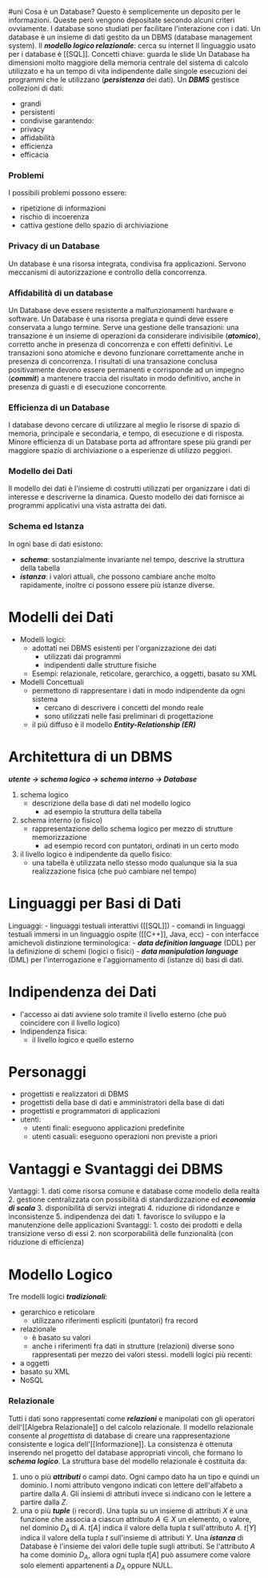 #uni 
Cosa è un Database? Questo è semplicemente un deposito per le informazioni. Queste però vengono depositate secondo alcuni criteri ovviamente. I database sono studiati per facilitare l'interazione con i dati. 
Un database è un insieme di dati gestito da un DBMS (database management system).
Il ___modello logico relazionale___:
	cerca su internet
Il linguaggio usato per i database è [[SQL]]. 
Concetti chiave: 
	guarda le slide
Un Database ha dimensioni molto maggiore della memoria centrale del sistema di calcolo utilizzato e ha un tempo di vita indipendente dalle singole esecuzioni dei programmi che le utilizzano (___persistenza___ dei dati).
Un ___DBMS___ gestisce collezioni di dati:
- grandi
- persistenti
- condivise
garantendo:
- privacy
- affidabilità
- efficienza
- efficacia
### Problemi
I possibili problemi possono essere:
- ripetizione di informazioni
- rischio di incoerenza
- cattiva gestione dello spazio di archiviazione
### Privacy di un Database
Un database è una risorsa integrata, condivisa fra applicazioni. Servono meccanismi di autorizzazione e controllo della concorrenza.
### Affidabilità di un database
Un Database deve essere resistente a malfunzionamenti hardware e software. Un Database è una risorsa pregiata e quindi deve essere conservata a lungo termine.
Serve una gestione delle transazioni: una transazione è un insieme di operazioni da considerare indivisibile (___atomico___), corretto anche in presenza di concorrenza e con effetti definitivi. 
Le transazioni sono atomiche e devono funzionare correttamente anche in presenza di concorrenza.
I risultati di una transazione conclusa positivamente devono essere permanenti e corrisponde ad un impegno (___commit___) a mantenere traccia del risultato in modo definitivo, anche in presenza di guasti e di esecuzione concorrente.
### Efficienza di un Database
I database devono cercare di utilizzare al meglio le risorse di spazio di memoria, principale e secondaria, e tempo, di esecuzione e di risposta. Minore efficienza di un Database  porta ad affrontare spese più grandi per maggiore spazio di archiviazione o a esperienze di utilizzo peggiori.
### Modello dei Dati
Il modello dei dati è l'insieme di costrutti utilizzati per organizzare i dati di interesse e descriverne la dinamica. Questo modello dei dati fornisce ai programmi applicativi una vista astratta dei dati.
### Schema ed Istanza
In ogni base di dati esistono:
- ___schema___: sostanzialmente invariante nel tempo, descrive la struttura della tabella 
- ___istanza___: i valori attuali, che possono cambiare anche molto rapidamente, inoltre ci possono essere più istanze diverse.
# Modelli dei Dati
- Modelli logici:
	- adottati nei DBMS esistenti per l'organizzazione dei dati
		- utilizzati dai programmi
		- indipendenti dalle strutture fisiche
	- Esempi: relazionale, reticolare, gerarchico, a oggetti, basato su XML
- Modelli Concettuali
	- permettono di rappresentare i dati in modo indipendente da ogni sistema
		- cercano di descrivere i concetti del mondo reale
		- sono utilizzati nelle fasi preliminari di progettazione
	- il più diffuso è il modello ___Entity-Relationship (ER)___ 
# Architettura di un DBMS
___utente -> schema logico -> schema interno -> Database___ 
1. schema logico
	- descrizione della base di dati nel modello logico
		- ad esempio la struttura della tabella
2. schema interno (o fisico)
	-  rappresentazione dello schema logico per mezzo di strutture memorizzazione
		- ad esempio record con puntatori, ordinati in un certo modo
3. il livello logico è indipendente da quello fisico:
	- una tabella è utilizzata nello stesso modo qualunque sia la sua realizzazione fisica (che può cambiare nel tempo)
# Linguaggi per Basi di Dati
Linguaggi: 
	- linguaggi testuali interattivi ([[SQL]]) 
	- comandi in linguaggi testuali immersi in un linguaggio ospite ([[C++]], Java, ecc)
	- con interfacce amichevoli
distinzione terminologica:
	- ___data definition language___ (DDL) per la definizione di schemi (logici o fisici)
	- ___data manipulation language___ (DML) per l'interrogazione e l'aggiornamento di (istanze di) basi di dati. 
# Indipendenza dei Dati
- l'accesso ai dati avviene solo tramite il livello esterno (che può coincidere con il livello logico)
- Indipendenza fisica:
	- il livello logico e quello esterno
# Personaggi
- progettisti e realizzatori di DBMS
- progettisti della base di dati e amministratori della base di dati
- progettisti e programmatori di applicazioni
- utenti:
	- utenti finali: eseguono applicazioni predefinite
	- utenti casuali: eseguono operazioni non previste a priori
# Vantaggi e Svantaggi dei DBMS
Vantaggi:
	1. dati come risorsa comune e database come modello della realtà
	2. gestione centralizzata con possibilità di standardizzazione ed ___economia di scala___
	3. disponibilità di servizi integrati
	4. riduzione di ridondanze e inconsistenze
	5. indipendenza dei dati
		1. favorisce lo sviluppo e la manutenzione delle applicazioni
Svantaggi:
	1. costo dei prodotti e della transizione verso di essi
	2. non scorporabilità delle funzionalità (con riduzione di efficienza)
# Modello Logico
Tre modelli logici ___tradizionali___:
- gerarchico e reticolare
	- utilizzano riferimenti espliciti (puntatori) fra record
- relazionale
	- è basato su valori
	- anche i riferimenti fra dati in strutture (relazioni) diverse sono rappresentati per mezzo dei valori stessi.
modelli logici più recenti:
- a oggetti
- basato su XML
- NoSQL
### Relazionale
Tutti i dati sono rappresentati  come ___relazioni___ e manipolati con gli operatori dell'[[Algebra Relazionale]] o del calcolo relazionale.
Il modello relazionale consente al _progettista_ di database di creare una rappresentazione consistente e logica dell'[[Informazione]]. La consistenza è ottenuta inserendo nel progetto del database appropriati vincoli, che formano lo ___schema logico___. 
La struttura base del modello relazionale è costituita da:
1. uno o più ___attributi___ o campi dato. Ogni campo dato ha un tipo e quindi un dominio. I nomi attributo vengono indicati con lettere dell'alfabeto a partire dalla $A$. Gli insiemi di attributi invece si indicano con le lettere a partire dalla $Z$. 
2. una o più ___tuple___ (i record). Una  tupla su un insieme di attributi $X$ è una funzione che associa a ciascun attributo $A \in X$ un elemento, o valore, nel dominio $D_A$ di $A$.
$t[A]$ indica il valore della tupla $t$ sull'attributo $A$. 
$t[Y]$ indica il valore della tupla $t$ sull'insieme di attributi $Y$. 
Una ___istanza___ di Database è l'insieme dei valori delle tuple sugli attributi.
Se l'attributo $A$ ha come dominio $D_A$, allora ogni tupla $t[A]$ può assumere come valore solo elementi appartenenti a $D_A$ oppure NULL. 